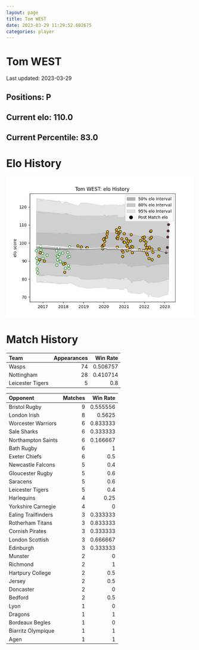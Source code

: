 ```yaml
---  
layout: page  
title: Tom WEST  
date: 2023-03-29 11:29:52.602675  
categories: player  
---
```

# Tom WEST


Last updated: 2023-03-29
## Positions: P

## Current elo: 110.0

## Current Percentile: 83.0

# Elo History


![elo history](history_TomWEST.png)
# Match History


| Team             |   Appearances |   Win Rate |
|:-----------------|--------------:|-----------:|
| Wasps            |            74 |   0.506757 |
| Nottingham       |            28 |   0.410714 |
| Leicester Tigers |             5 |   0.8      |

| Opponent            |   Matches |   Win Rate |
|:--------------------|----------:|-----------:|
| Bristol Rugby       |         9 |   0.555556 |
| London Irish        |         8 |   0.5625   |
| Worcester Warriors  |         6 |   0.833333 |
| Sale Sharks         |         6 |   0.333333 |
| Northampton Saints  |         6 |   0.166667 |
| Bath Rugby          |         6 |   1        |
| Exeter Chiefs       |         6 |   0.5      |
| Newcastle Falcons   |         5 |   0.4      |
| Gloucester Rugby    |         5 |   0.6      |
| Saracens            |         5 |   0.6      |
| Leicester Tigers    |         5 |   0.4      |
| Harlequins          |         4 |   0.25     |
| Yorkshire Carnegie  |         4 |   0        |
| Ealing Trailfinders |         3 |   0.333333 |
| Rotherham Titans    |         3 |   0.833333 |
| Cornish Pirates     |         3 |   0.333333 |
| London Scottish     |         3 |   0.666667 |
| Edinburgh           |         3 |   0.333333 |
| Munster             |         2 |   0        |
| Richmond            |         2 |   1        |
| Hartpury College    |         2 |   0.5      |
| Jersey              |         2 |   0.5      |
| Doncaster           |         2 |   0        |
| Bedford             |         2 |   0.5      |
| Lyon                |         1 |   0        |
| Dragons             |         1 |   1        |
| Bordeaux Begles     |         1 |   0        |
| Biarritz Olympique  |         1 |   1        |
| Agen                |         1 |   1        |